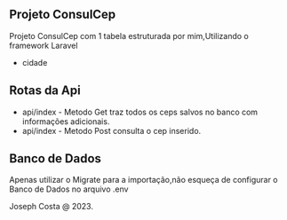 ## Projeto ConsulCep

Projeto ConsulCep com 1 tabela estruturada por mim,Utilizando o framework Laravel  

- cidade 

## Rotas da Api

- api/index - Metodo Get traz todos os ceps salvos no banco com informações adicionais. 
- api/index - Metodo Post consulta o cep inserido. 

## Banco de Dados
Apenas utilizar o Migrate para a importação,não esqueça de configurar o Banco de Dados no arquivo .env


Joseph Costa @ 2023.
